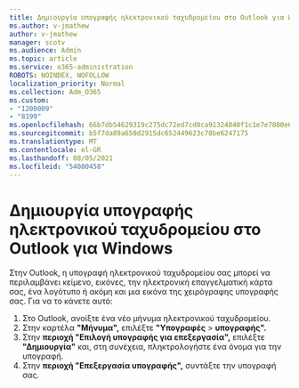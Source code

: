 ```yaml
---
title: Δημιουργία υπογραφής ηλεκτρονικού ταχυδρομείου στο Outlook για Windows
ms.author: v-jmathew
author: v-jmathew
manager: scotv
ms.audience: Admin
ms.topic: article
ms.service: o365-administration
ROBOTS: NOINDEX, NOFOLLOW
localization_priority: Normal
ms.collection: Adm_O365
ms.custom:
- "1200009"
- "8199"
ms.openlocfilehash: 66b7db54629319c275dc72ed7cd0ca91324040f1c1e7e7080e69c62e31a03cc2
ms.sourcegitcommit: b5f7da89a650d2915dc652449623c78be6247175
ms.translationtype: MT
ms.contentlocale: el-GR
ms.lasthandoff: 08/05/2021
ms.locfileid: "54080458"
---
```

# <a name="create-an-email-signature-in-outlook-for-windows"></a>Δημιουργία υπογραφής ηλεκτρονικού ταχυδρομείου στο Outlook για Windows

Στην Outlook, η υπογραφή ηλεκτρονικού ταχυδρομείου σας μπορεί να περιλαμβάνει κείμενο, εικόνες, την ηλεκτρονική επαγγελματική κάρτα σας, ένα λογότυπο ή ακόμη και μια εικόνα της χειρόγραφης υπογραφής σας. Για να το κάνετε αυτό:

1. Στο Outlook, ανοίξτε ένα νέο μήνυμα ηλεκτρονικού ταχυδρομείου.
2. Στην καρτέλα **"Μήνυμα",** επιλέξτε **"Υπογραφές**  >  **υπογραφής".**
3. Στην **περιοχή "Επιλογή υπογραφής για επεξεργασία",** επιλέξτε **"Δημιουργία"** και, στη συνέχεια, πληκτρολογήστε ένα όνομα για την υπογραφή.
4. Στην **περιοχή "Επεξεργασία υπογραφής",** συντάξτε την υπογραφή σας.
